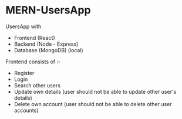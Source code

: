 # MERN-UsersApp

UsersApp with
- Frontend (React)
- Backend (Node - Express)
- Database (MongoDB) (local)

Frontend consists of :-
- Register
- Login
- Search other users
- Update own details (user should not be able to update other user's details)
- Delete own account (user should not be able to delete other user accounts)
